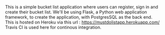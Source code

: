 This is a simple bucket list application where users can register, sign in and create their bucket list. 
We'll be using Flask, a Python web application framework, to create the application, with PostgresSQL as the back end.
This is hosted on Heroku via this url : https://mustdolistapp.herokuapp.com/
Travis CI is used here for continous integration.